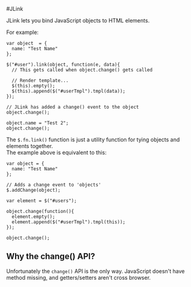 #JLink

JLink lets you bind JavaScript objects to HTML elements.

For example:

    var object  = {
      name: "Test Name"
    };
      
    $("#user").link(object, function(e, data){
      // This gets called when object.change() gets called

      // Render template...
      $(this).empty();
      $(this).append($("#userTmpl").tmpl(data));  
    });

    // JLink has added a change() event to the object
    object.change();
    
    object.name = "Test 2";
    object.change();
    

The `$.fn.link()` function is just a utility function for tying objects and elements together.  
The example above is equivalent to this:

    var object = {
      name: "Test Name"
    };
    
    // Adds a change event to 'objects'
    $.addChange(object);
    
    var element = $("#users");
          
    object.change(function(){
      element.empty();
      element.append($("#userTmpl").tmpl(this));
    });
    
    object.change();
    
## Why the change() API?

Unfortunately the `change()` API is the only way. JavaScript doesn't have method missing, and getters/setters aren't cross browser.
